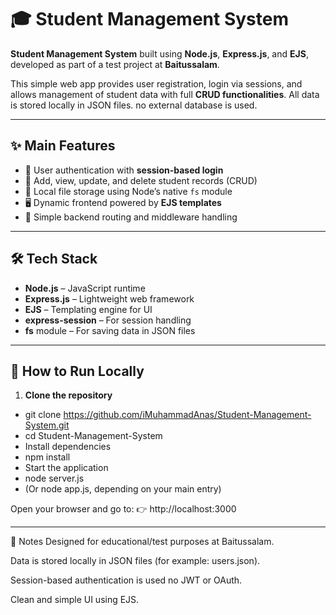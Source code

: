 # 🎓 Student Management System

**Student Management System** built using **Node.js**, **Express.js**, and **EJS**, developed as part of a test project at **Baitussalam**.

This simple web app provides user registration, login via sessions, and allows management of student data with full **CRUD functionalities**. All data is stored locally in JSON files. no external database is used.

---

## ✨ Main Features

- 🔐 User authentication with **session-based login**
- 🧾 Add, view, update, and delete student records (CRUD)
- 💾 Local file storage using Node’s native `fs` module
- 🖥️ Dynamic frontend powered by **EJS templates**
- 🔄 Simple backend routing and middleware handling

---

## 🛠 Tech Stack

- **Node.js** – JavaScript runtime
- **Express.js** – Lightweight web framework
- **EJS** – Templating engine for UI
- **express-session** – For session handling
- **fs** module – For saving data in JSON files

---

## 🚀 How to Run Locally

1. **Clone the repository**
- git clone https://github.com/iMuhammadAnas/Student-Management-System.git
- cd Student-Management-System
- Install dependencies
- npm install
- Start the application
- node server.js
- (Or node app.js, depending on your main entry)

Open your browser and go to:
👉 http://localhost:3000

---

📌 Notes
Designed for educational/test purposes at Baitussalam.

Data is stored locally in JSON files (for example: users.json).

Session-based authentication is used no JWT or OAuth.

Clean and simple UI using EJS.
